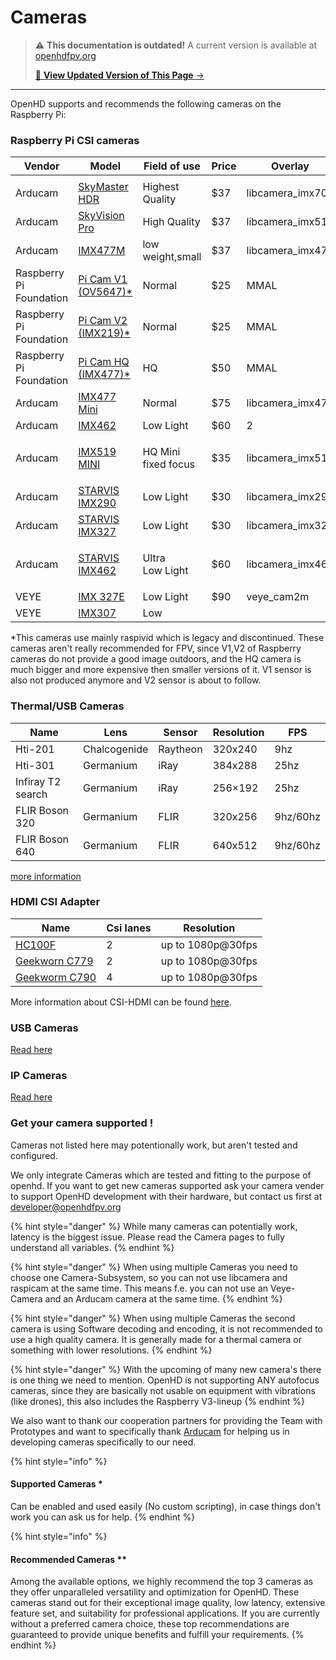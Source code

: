 # Cameras

<!-- LEGACY DOCUMENTATION NOTICE -->
> ⚠️ **This documentation is outdated!** A current version is available at [openhdfpv.org](https://openhdfpv.org)
> 
> [📖 **View Updated Version of This Page** →](https://openhdfpv.org)

---


OpenHD supports and recommends the following cameras on the Raspberry Pi:

### Raspberry Pi CSI cameras

| Vendor                  | Model                                                                                                                                                                                                                                   | Field of use                  | Price | Overlay           |
| ----------------------- | --------------------------------------------------------------------------------------------------------------------------------------------------------------------------------------------------------------------------------------- | ----------------------------- | ----- | ----------------- |
||||||
| Arducam                 | [SkyMaster HDR](https://www.arducam.com/product/presalearducam-12mp-imx708-hdr-120-wide-angle-camera-module-with-m12-lens-for-raspberry-pi/)                                                                                            | Highest Quality               | $37   | libcamera\_imx708 |
| Arducam                 | [SkyVision Pro](https://www.arducam.com/product/16mp-imx519-camera-module-with-m12-lens-wide-angle-color-rolling-shutter-for-raspberry-pi-and-openhd/)                                                                                  | High Quality                  | $37   | libcamera\_imx519 |
| Arducam                 | [IMX477M](https://www.arducam.com/product/12mp-imx477m-mini-wide-angle-camera-module-for-raspberry-pi/)                                                                                                                                 | low weight,small              | $37   | libcamera\_imx477 |
| Raspberry Pi Foundation | [Pi Cam V1 (OV5647)\*](https://www.raspberrypi.org/documentation/hardware/camera/)                                                                                                                                                      | Normal                        | $25   | MMAL              |
| Raspberry Pi Foundation | [Pi Cam V2 (IMX219)\*](https://www.raspberrypi.org/documentation/hardware/camera/)                                                                                                                                                      | Normal                        | $25   | MMAL              |
| Raspberry Pi Foundation | [Pi Cam HQ (IMX477)\*](https://www.raspberrypi.org/documentation/hardware/camera/)                                                                                                                                                      | HQ                            | $50   | MMAL              |
| Arducam                 | [IMX477 Mini](https://www.arducam.com/product/arducam-12mp-imx477-mini-high-quality-camera-module-for-raspberry-pi/)                                                                                                                    | Normal                        | $75   | libcamera\_imx477 |
| Arducam                 | [IMX462](https://www.uctronics.com/arducam-for-raspberry-pi-ultra-low-light-camera-1080p-hd-wide-angle-pivariety-camera-module-based-on-1-2-7inch-2mp-starvis-sensor-imx462-compatible-with-raspberry-pi-isp-and-gstreamer-plugin.html) | Low Light                     | $60   | 2                 |
| Arducam                 | [IMX519 MINI](https://www.arducam.com/product/arducam-mini-16mp-imx519-camera-module-for-raspberry-pi-zero-b0391/)                                                                                                                      | <p>HQ Mini<br>fixed focus</p> | $35   | libcamera\_imx519 |
| Arducam                 | [STARVIS IMX290](https://www.uctronics.com/presale-arducam-2mp-ultra-low-light-starvis-imx290-motorized-ir-cut-camera-for-raspberry-pi.html)                                                                                            | Low Light                     | $30   | libcamera\_imx290 |
| Arducam                 | [STARVIS IMX327](https://www.uctronics.com/presale-arducam-2mp-ultra-low-light-starvis-imx327-motorized-ir-cut-camera-for-raspberry-pi.html)                                                                                            | Low Light                     | $30   | libcamera\_imx327 |
| Arducam                 | [STARVIS IMX462](https://www.uctronics.com/arducam-2mp-ultra-low-light-starvis-imx462-motorized-ir-cut-camera-for-raspberry-pi.html)                                                                                                    | <p>Ultra<br>Low Light</p>     | $60   | libcamera\_imx462 |
| VEYE                    | [IMX 327E](http://www.veye.cc/en/product/veye-mipi-327e/)                                                                                                                                                                               | Low Light                     | $90   | veye\_cam2m       |
| VEYE                    | [IMX307](http://www.veye.cc/en/product/cs-mipi-imx307/)                                                                                                                                                                                 | Low                           |       |                   |

\*This cameras use mainly raspivid which is legacy and discontinued. These cameras aren't really recommended for FPV, since V1,V2 of Raspberry cameras do not provide a good image outdoors, and the HQ camera is much bigger and more expensive then smaller versions of it. V1 sensor is also not produced anymore and V2 sensor is about to follow.

### Thermal/USB Cameras

| Name             | Lens         | Sensor   | Resolution | FPS      |
| --------------   | ------------ | -------- | ---------- | -------- |
| Hti-201          | Chalcogenide | Raytheon | 320x240    | 9hz      |
| Hti-301          | Germanium    | iRay     | 384x288    | 25hz     |
| Infiray T2 search| Germanium    | iRay     | 256×192    | 25hz     |
| FLIR Boson 320   | Germanium    | FLIR     | 320x256    | 9hz/60hz |
| FLIR Boson 640   | Germanium    | FLIR     | 640x512    | 9hz/60hz |

[more information](special-camera.md)

### HDMI CSI Adapter

| Name                                                                                                          | Csi lanes | Resolution        |
| ------------------------------------------------------------------------------------------------------------- | --------- | ----------------- |
| [HC100F](https://www.waveshare.com/hdmi-to-csi-adapter.htm)                                                   | 2         | up to 1080p@30fps |
| [Geekworn C779](https://geekworm.com/products/raspberry-pi-hdmi-to-csi-2-adapter-board-with-15-pin-ffc-cable) | 2         | up to 1080p@30fps |
| [Geekworm C790](https://geekworm.com/products/c790?\_pos=1&\_sid=605794d2b&\_ss=r)                            | 4         | up to 1080p@30fps |

More information about CSI-HDMI can be found [here](hdmi-cameras.md).

### USB Cameras

[Read here](usb-camera.md)

### IP Cameras

[Read here](ip-cameras.md)

### Get your camera supported !

Cameras not listed here may potentionally work, but aren't tested and configured.

We only integrate Cameras which are tested and fitting to the purpose of openhd. If you want to get new cameras supported ask your camera vender to support OpenHD development with their hardware, but contact us first at developer@openhdfpv.org

{% hint style="danger" %}
While many cameras can potentially work, latency is the biggest issue. Please read the Camera pages to fully understand all variables.
{% endhint %}

{% hint style="danger" %}
When using multiple Cameras you need to choose one Camera-Subsystem, so you can not use libcamera and raspicam at the same time. This means f.e. you can not use an Veye-Camera and an Arducam camera at the same time.
{% endhint %}

{% hint style="danger" %}
When using multiple Cameras the second camera is using Software decoding and encoding, it is not recommended to use a high quality camera. It is generally made for a thermal camera or something with lower resolutions.
{% endhint %}

{% hint style="danger" %}
With the upcoming of many new camera's there is one thing we need to mention. OpenHD is not supporting ANY autofocus cameras, since they are basically not usable on equipment with vibrations (like drones), this also includes the Raspberry V3-lineup
{% endhint %}

We also want to thank our cooperation partners for providing the Team with Prototypes and want to specifically thank [Arducam](https://www.arducam.com/openhd/) for helping us in developing cameras specifically to our need.

{% hint style="info" %}
#### Supported Cameras \*

Can be enabled and used easily (No custom scripting), in case things don't work you can ask us for help.
{% endhint %}

{% hint style="info" %}
#### Recommended Cameras \*\*

Among the available options, we highly recommend the top 3 cameras as they offer unparalleled versatility and optimization for OpenHD. These cameras stand out for their exceptional image quality, low latency, extensive feature set, and suitability for professional applications. If you are currently without a preferred camera choice, these top recommendations are guaranteed to provide unique benefits and fulfill your requirements.
{% endhint %}
